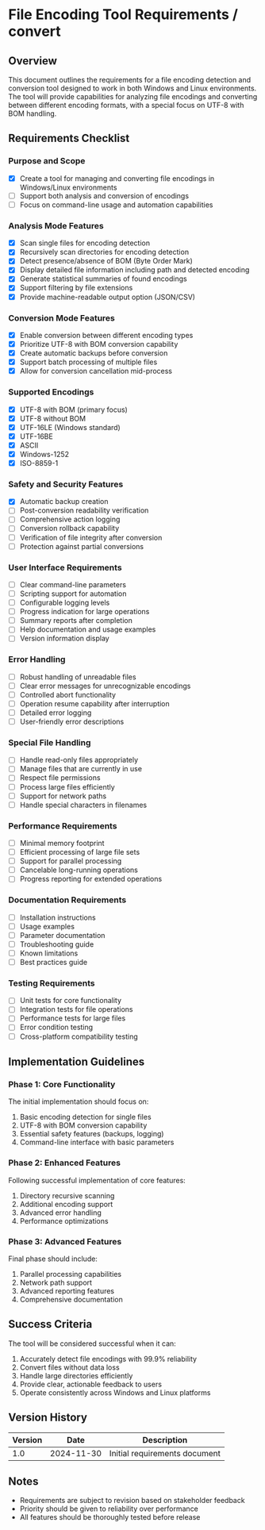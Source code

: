 # File Encoding Tool Requirements / convert

## Overview
This document outlines the requirements for a file encoding detection and conversion tool designed to work in both Windows and Linux environments. The tool will provide capabilities for analyzing file encodings and converting between different encoding formats, with a special focus on UTF-8 with BOM handling.

## Requirements Checklist

### Purpose and Scope
- [X] Create a tool for managing and converting file encodings in Windows/Linux environments
- [ ] Support both analysis and conversion of encodings
- [ ] Focus on command-line usage and automation capabilities

### Analysis Mode Features
- [X] Scan single files for encoding detection
- [X] Recursively scan directories for encoding detection
- [X] Detect presence/absence of BOM (Byte Order Mark)
- [X] Display detailed file information including path and detected encoding
- [X] Generate statistical summaries of found encodings
- [X] Support filtering by file extensions
- [X] Provide machine-readable output option (JSON/CSV)

### Conversion Mode Features
- [X] Enable conversion between different encoding types
- [X] Prioritize UTF-8 with BOM conversion capability
- [X] Create automatic backups before conversion
- [X] Support batch processing of multiple files
- [X] Allow for conversion cancellation mid-process

### Supported Encodings
- [X] UTF-8 with BOM (primary focus)
- [X] UTF-8 without BOM
- [X] UTF-16LE (Windows standard)
- [X] UTF-16BE
- [X] ASCII
- [X] Windows-1252
- [X] ISO-8859-1

### Safety and Security Features
- [X] Automatic backup creation
- [ ] Post-conversion readability verification
- [ ] Comprehensive action logging
- [ ] Conversion rollback capability
- [ ] Verification of file integrity after conversion
- [ ] Protection against partial conversions

### User Interface Requirements
- [ ] Clear command-line parameters
- [ ] Scripting support for automation
- [ ] Configurable logging levels
- [ ] Progress indication for large operations
- [ ] Summary reports after completion
- [ ] Help documentation and usage examples
- [ ] Version information display

### Error Handling
- [ ] Robust handling of unreadable files
- [ ] Clear error messages for unrecognizable encodings
- [ ] Controlled abort functionality
- [ ] Operation resume capability after interruption
- [ ] Detailed error logging
- [ ] User-friendly error descriptions

### Special File Handling
- [ ] Handle read-only files appropriately
- [ ] Manage files that are currently in use
- [ ] Respect file permissions
- [ ] Process large files efficiently
- [ ] Support for network paths
- [ ] Handle special characters in filenames

### Performance Requirements
- [ ] Minimal memory footprint
- [ ] Efficient processing of large file sets
- [ ] Support for parallel processing
- [ ] Cancelable long-running operations
- [ ] Progress reporting for extended operations

### Documentation Requirements
- [ ] Installation instructions
- [ ] Usage examples
- [ ] Parameter documentation
- [ ] Troubleshooting guide
- [ ] Known limitations
- [ ] Best practices guide

### Testing Requirements
- [ ] Unit tests for core functionality
- [ ] Integration tests for file operations
- [ ] Performance tests for large files
- [ ] Error condition testing
- [ ] Cross-platform compatibility testing

## Implementation Guidelines

### Phase 1: Core Functionality
The initial implementation should focus on:
1. Basic encoding detection for single files
2. UTF-8 with BOM conversion capability
3. Essential safety features (backups, logging)
4. Command-line interface with basic parameters

### Phase 2: Enhanced Features
Following successful implementation of core features:
1. Directory recursive scanning
2. Additional encoding support
3. Advanced error handling
4. Performance optimizations

### Phase 3: Advanced Features
Final phase should include:
1. Parallel processing capabilities
2. Network path support
3. Advanced reporting features
4. Comprehensive documentation

## Success Criteria
The tool will be considered successful when it can:
1. Accurately detect file encodings with 99.9% reliability
2. Convert files without data loss
3. Handle large directories efficiently
4. Provide clear, actionable feedback to users
5. Operate consistently across Windows and Linux platforms

## Version History

| Version | Date | Description |
|---------|------|-------------|
| 1.0 | 2024-11-30 | Initial requirements document |

## Notes
- Requirements are subject to revision based on stakeholder feedback
- Priority should be given to reliability over performance
- All features should be thoroughly tested before release
